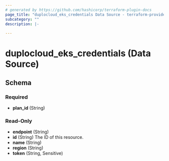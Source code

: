 ```yaml
---
# generated by https://github.com/hashicorp/terraform-plugin-docs
page_title: "duplocloud_eks_credentials Data Source - terraform-provider-duplocloud"
subcategory: ""
description: |-
  
---
```


# duplocloud_eks_credentials (Data Source)





<!-- schema generated by tfplugindocs -->
## Schema

### Required

- **plan_id** (String)

### Read-Only

- **endpoint** (String)
- **id** (String) The ID of this resource.
- **name** (String)
- **region** (String)
- **token** (String, Sensitive)


